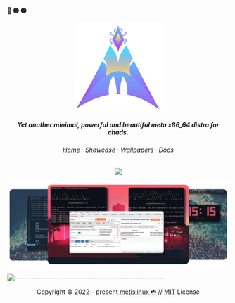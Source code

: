  <p align="left"><b><metis>🔴 🟡 🟢</metis></b></p>
<p align="center">
  <a href="https://metislinux.org"><img src="https://raw.githubusercontent.com/metis-os/.github/main/pix/logo.gif" height="200" width="200" alt="Metis Linux"></a>
<h5 align="center"> Yet another minimal, powerful and beautiful meta x86_64 distro for chads.</h5>
 <p align="center">

<h6 align="center">
  <a href="https://metislinux.org">Home</a>
  ·
  <a href="https://metislinux.org/showcase">Showcase</a>
  ·
  <a href="https://wallpaper.metislinux.org">Wallpapers</a>
  ·
  <a href="https://metislinux.org/docs">Docs</a>
</h6>

<p align="center">
  <img src="https://raw.githubusercontent.com/catppuccin/catppuccin/main/assets/palette/macchiato.png" width="400" />
</p>


![img](https://raw.githubusercontent.com/metis-os/.github/main/pix/Final.png)

![-----------------------------------------------------](https://raw.githubusercontent.com/andreasbm/readme/master/assets/lines/aqua.png)


<p align="center">Copyright &copy; 2022 - present<a href="https://metislinux.org" target="_blank"> metislinux ☘️ </a> // <a href="https://github.com/metis-os/.github/blob/main/LICENSE">MIT</a> License</p>
